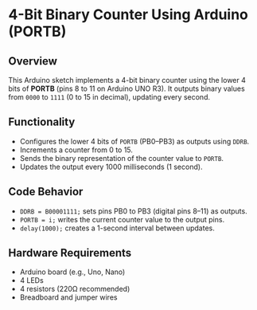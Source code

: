 

# 4-Bit Binary Counter Using Arduino (PORTB)

## Overview

This Arduino sketch implements a 4-bit binary counter using the lower 4 bits of **PORTB** (pins 8 to 11 on Arduino UNO R3). It outputs binary values from `0000` to `1111` (0 to 15 in decimal), updating every second.

## Functionality

* Configures the lower 4 bits of `PORTB` (PB0–PB3) as outputs using `DDRB`.
* Increments a counter from 0 to 15.
* Sends the binary representation of the counter value to `PORTB`.
* Updates the output every 1000 milliseconds (1 second).

## Code Behavior

* `DDRB = B00001111;` sets pins PB0 to PB3 (digital pins 8–11) as outputs.
* `PORTB = i;` writes the current counter value to the output pins.
* `delay(1000);` creates a 1-second interval between updates.

## Hardware Requirements

* Arduino board (e.g., Uno, Nano)
* 4 LEDs
* 4 resistors (220Ω recommended)
* Breadboard and jumper wires
